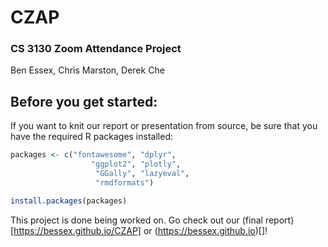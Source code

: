# CZAP
### CS 3130 Zoom Attendance Project

Ben Essex, Chris Marston, Derek Che

## Before you get started:

If you want to knit our report or presentation from source, be sure that you have the required R packages installed:

```r
packages <- c("fontawesome", "dplyr",
                  "ggplot2", "plotly",
                   "GGally", "lazyeval",
                   "rmdformats")

install.packages(packages)
```

This project is done being worked on. Go check out our (final report)[https://bessex.github.io/CZAP] or (https://bessex.github.io)[]!
